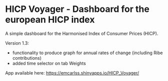 # HICP Voyager - Dashboard for the european HICP index

A simple dashboard for the Harmonised Index of Consumer Prices (HICP).

Version 1.3:
- functionality to produce graph for annual rates of change (including Ribe contributions)
- added time selector on tab Weights

App available here:
https://emcarlss.shinyapps.io/HICP_Voyager/
